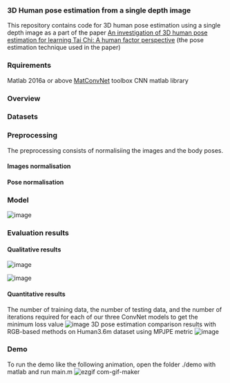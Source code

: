 ### 3D Human pose estimation from a single depth image

This repository contains code for 3D human pose estimation using a single depth image as a part of the paper 
[An investigation of 3D human pose estimation for learning Tai Chi: A human factor perspective](https://www.tandfonline.com/doi/abs/10.1080/10447318.2018.1543081) (the pose estimation technique used in the paper)
### Rquirements
Matlab 2016a or above
[MatConvNet](https://www.vlfeat.org/matconvnet/) toolbox CNN matlab library
### Overview
### Datasets

### Preprocessing

The preprocessing consists of normalisiing the images and the body poses.

#### Images normalisation

#### Pose normalisation


### Model
![image](https://user-images.githubusercontent.com/50513215/122834392-6abcc800-d2e6-11eb-9479-5847163c431a.png)

### Evaluation results
#### Qualitative results
![image](https://user-images.githubusercontent.com/50513215/122835640-ae183600-d2e8-11eb-8722-edcfd491a1e7.png)

![image](https://user-images.githubusercontent.com/50513215/122835686-c720e700-d2e8-11eb-838b-9fd2a56556e7.png)
#### Quantitative results
The number of training data, the number of testing data, and the number of iterations required for each of our three ConvNet models to get the minimum loss value
![image](https://user-images.githubusercontent.com/50513215/122835150-c3409500-d2e7-11eb-8a2f-80b51d66eaec.png)
3D pose estimation comparison results with RGB-based methods on Human3.6m dataset using MPJPE metric
![image](https://user-images.githubusercontent.com/50513215/122835392-26cac280-d2e8-11eb-8293-5b3841dfb9f2.png)


### Demo
To run the demo like the following animation, open the folder ./demo with matlab and run main.m 
![ezgif com-gif-maker](https://user-images.githubusercontent.com/50513215/122835059-a1471280-d2e7-11eb-964c-6be706b7cd22.gif)

